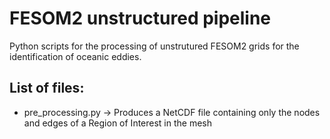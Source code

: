 # FESOM2 unstructured pipeline
Python scripts for the processing of unstrutured FESOM2 grids for the identification of oceanic eddies.

## List of files:
 * pre_processing.py	->	Produces a NetCDF file containing only the nodes and edges of a Region of Interest in the mesh
